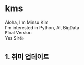 # kms
Aloha, I'm Minsu Kim  
I'm interested in Python, AI, BigData  
Final Version  
Yes Sir👍
## 1. 취미 업데이트